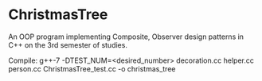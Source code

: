 # ChristmasTree
An OOP program implementing Composite, Observer design patterns in C++ on the 3rd semester of studies.

Compile:
g++-7 -DTEST_NUM=<desired_number> decoration.cc helper.cc person.cc ChristmasTree_test.cc -o christmas_tree


